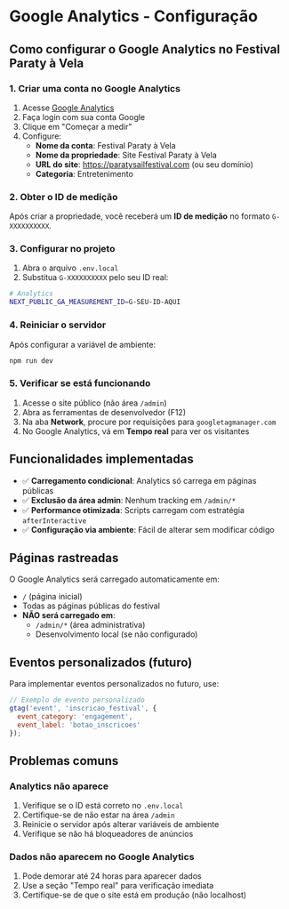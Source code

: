 # Google Analytics - Configuração

## Como configurar o Google Analytics no Festival Paraty à Vela

### 1. Criar uma conta no Google Analytics

1. Acesse [Google Analytics](https://analytics.google.com/)
2. Faça login com sua conta Google
3. Clique em "Começar a medir"
4. Configure:
   - **Nome da conta**: Festival Paraty à Vela
   - **Nome da propriedade**: Site Festival Paraty à Vela
   - **URL do site**: https://paratysailfestival.com (ou seu domínio)
   - **Categoria**: Entretenimento

### 2. Obter o ID de medição

Após criar a propriedade, você receberá um **ID de medição** no formato `G-XXXXXXXXXX`.

### 3. Configurar no projeto

1. Abra o arquivo `.env.local`
2. Substitua `G-XXXXXXXXXX` pelo seu ID real:

```bash
# Analytics
NEXT_PUBLIC_GA_MEASUREMENT_ID=G-SEU-ID-AQUI
```

### 4. Reiniciar o servidor

Após configurar a variável de ambiente:

```bash
npm run dev
```

### 5. Verificar se está funcionando

1. Acesse o site público (não área `/admin`)
2. Abra as ferramentas de desenvolvedor (F12)
3. Na aba **Network**, procure por requisições para `googletagmanager.com`
4. No Google Analytics, vá em **Tempo real** para ver os visitantes

## Funcionalidades implementadas

- ✅ **Carregamento condicional**: Analytics só carrega em páginas públicas
- ✅ **Exclusão da área admin**: Nenhum tracking em `/admin/*`
- ✅ **Performance otimizada**: Scripts carregam com estratégia `afterInteractive`
- ✅ **Configuração via ambiente**: Fácil de alterar sem modificar código

## Páginas rastreadas

O Google Analytics será carregado automaticamente em:

- `/` (página inicial)
- Todas as páginas públicas do festival
- **NÃO será carregado em**:
  - `/admin/*` (área administrativa)
  - Desenvolvimento local (se não configurado)

## Eventos personalizados (futuro)

Para implementar eventos personalizados no futuro, use:

```javascript
// Exemplo de evento personalizado
gtag('event', 'inscricao_festival', {
  event_category: 'engagement',
  event_label: 'botao_inscricoes'
});
```

## Problemas comuns

### Analytics não aparece

1. Verifique se o ID está correto no `.env.local`
2. Certifique-se de não estar na área `/admin`
3. Reinicie o servidor após alterar variáveis de ambiente
4. Verifique se não há bloqueadores de anúncios

### Dados não aparecem no Google Analytics

1. Pode demorar até 24 horas para aparecer dados
2. Use a seção "Tempo real" para verificação imediata
3. Certifique-se de que o site está em produção (não localhost)